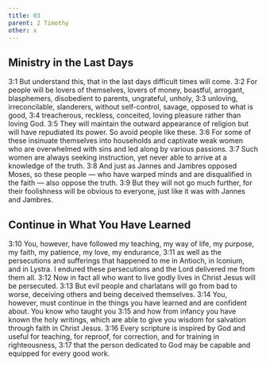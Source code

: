 ```yaml
---
title: 03
parent: 2 Timothy
other: x
---
```

## Ministry in the Last Days

<a name="3:1">3:1</a> But understand this, that in the last days difficult times will come. <a name="3:2">3:2</a> For people will be lovers of themselves, lovers of money, boastful, arrogant, blasphemers, disobedient to parents, ungrateful, unholy, <a name="3:3">3:3</a> unloving, irreconcilable, slanderers, without self-control, savage, opposed to what is good, <a name="3:4">3:4</a> treacherous, reckless, conceited, loving pleasure rather than loving God. <a name="3:5">3:5</a> They will maintain the outward appearance of religion but will have repudiated its power. So avoid people like these. <a name="3:6">3:6</a> For some of these insinuate themselves into households and captivate weak women who are overwhelmed with sins and led along by various passions. <a name="3:7">3:7</a> Such women are always seeking instruction, yet never able to arrive at a knowledge of the truth. <a name="3:8">3:8</a> And just as Jannes and Jambres opposed Moses, so these people — who have warped minds and are disqualified in the faith — also oppose the truth. <a name="3:9">3:9</a> But they will not go much further, for their foolishness will be obvious to everyone, just like it was with Jannes and Jambres.

## Continue in What You Have Learned

<a name="3:10">3:10</a> You, however, have followed my teaching, my way of life, my purpose, my faith, my patience, my love, my endurance, <a name="3:11">3:11</a> as well as the persecutions and sufferings that happened to me in Antioch, in Iconium, and in Lystra. I endured these persecutions and the Lord delivered me from them all. <a name="3:12">3:12</a> Now in fact all who want to live godly lives in Christ Jesus will be persecuted. <a name="3:13">3:13</a> But evil people and charlatans will go from bad to worse, deceiving others and being deceived themselves. <a name="3:14">3:14</a> You, however, must continue in the things you have learned and are confident about. You know who taught you <a name="3:15">3:15</a> and how from infancy you have known the holy writings, which are able to give you wisdom for salvation through faith in Christ Jesus. <a name="3:16">3:16</a> Every scripture is inspired by God and useful for teaching, for reproof, for correction, and for training in righteousness, <a name="3:17">3:17</a> that the person dedicated to God may be capable and equipped for every good work.

